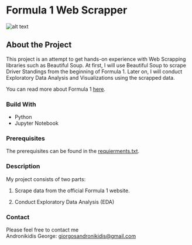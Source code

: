 # Formula 1 Web Scrapper

![alt text](https://phantom-marca.unidadeditorial.es/a3c64638a831dd0c8a07b266f197f6d1/crop/0x0/997x561/resize/1320/f/jpg/assets/multimedia/imagenes/2022/01/02/16411408376341.jpg)

## About the Project 

This project is an attempt to get hands-on experience with Web Scrapping libraries such as Beautiful Soup. At first, I will use Beautiful Soup to scrape Driver Standings from the beginning of Formula 1. Later on, I will conduct Exploratory Data Analysis and Visualizations using the scrapped data. 

You can read more about Formula 1 [here](https://www.formula1.com/en.html).

### Build With 
* Python 
* Jupyter Notebook 


### Prerequisites
The prerequisites can be found in the [requierments.txt](https://github.com/georgeandr/F1-Web-Scrapper/blob/main/requirements.txt).

### Description 
My project consists of two parts: <br/>

1. Scrape data from the official Formula 1 website. <br/>

2. Conduct Exploratory Data Analysis (EDA) <br/>

### Contact
Please feel free to contact me <br/>
Andronikidis George: giorgosandronikidis@gmail.com <br/>



